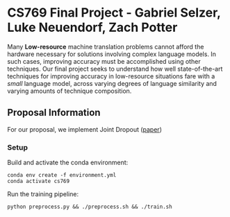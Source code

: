 # CS769 Final Project - Gabriel Selzer, Luke Neuendorf, Zach Potter

Many **Low-resource** machine translation problems cannot afford the hardware necessary for solutions involving complex language models. In such cases, improving accuracy must be accomplished using other techniques. Our final project seeks to understand how well state-of-the-art techniques for improving accuracy in low-resource situations fare with a *small* language model, across varying degrees of language similarity and varying amounts of technique composition.

## Proposal Information
For our proposal, we implement Joint Dropout ([paper](https://arxiv.org/pdf/2307.12835v1.pdf))

### Setup
Build and activate the conda environment:
```
conda env create -f environment.yml
conda activate cs769
```
Run the training pipeline:
```
python preprocess.py && ./preprocess.sh && ./train.sh
```
